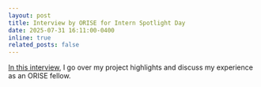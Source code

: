 ```yaml
---
layout: post
title: Interview by ORISE for Intern Spotlight Day
date: 2025-07-31 16:11:00-0400
inline: true
related_posts: false
---
```


[In this interview](https://www.facebook.com/reel/1507551226905605), I go over my project highlights and discuss my experience as an ORISE fellow.

